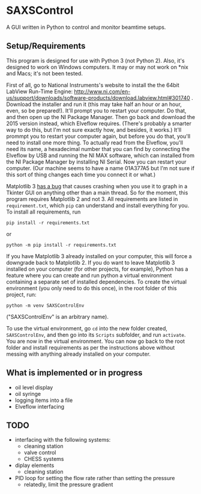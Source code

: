 # SAXSControl

A GUI written in Python to control and monitor beamtime setups.

## Setup/Requirements

This program is designed for use with Python 3 (not Python 2). Also, it's designed to work on Windows computers. It may or may not work on \*nix and Macs; it's not been tested.

First of all, go to National Instruments's website to install the the 64bit LabView Run-Time Engine: http://www.ni.com/en-us/support/downloads/software-products/download.labview.html#301740 . Download the installer and run it (this may take half an hour or an hour, even, so be prepared!). It'll prompt you to restart your computer. Do that, and then open up the NI Package Manager. Then go back and download the 2015 version instead, which Elveflow requires. (There's probably a smarter way to do this, but I'm not sure exactly how, and besides, it works.) It'll prommpt you to restart your computer again, but before you do that, you'll need to install one more thing. To actually read from the Elveflow, you'll need its name, a hexadecimal number that you can find by connecting the Elveflow by USB and running the NI MAX software, which can installed from the NI Package Manager by installing NI Serial. Now you can restart your computer. (Our machine seems to have a name 01A377A5 but I'm not sure if this sort of thing changes each time you connect it or what.)

Matplotlib 3 [has a bug](https://github.com/matplotlib/matplotlib/issues/13293) that causes crashing when you use it to graph in a Tkinter GUI on anything other than a main thread. So for the moment, this program requires Matplotlib 2 and not 3. All requirements are listed in `requirement.txt`, which `pip` can understand and install everything for you. To install all requirements, run

    pip install -r requirements.txt

or

    python -m pip install -r requirements.txt

If you have Matplotlib 3 already installed on your computer, this will force a downgrade back to Matplotlib 2. If you do want to leave Matplotlib 3 installed on your computer (for other projects, for example), Python has a feature where you can create and run python a virtual environment containing a separate set of installed dependencies. To create the virtual environment (you only need to do this once), in the root folder of this project, run:

    python -m venv SAXSControlEnv

("SAXSControlEnv" is an arbitrary name).

To use the virtual environment, go `cd` into the new folder created, `SAXSControlEnv`, and then go into its `Scripts` subfolder, and run `activate`. You are now in the virtual environment. You can now go back to the root folder and install requirements as per the instructions above without messing with anything already installed on your computer.

## What is implemented or in progress

- oil level display
- oil syringe
- logging items into a file
- Elveflow interfacing

## TODO

- interfacing with the following systems:
  - cleaning station
  - valve control
  - CHESS systems
- diplay elements
  - cleaning station
- PID loop for setting the flow rate rather than setting the pressure
  - relatedly, limit the pressure gradient
